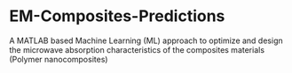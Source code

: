 # EM-Composites-Predictions
A MATLAB based Machine Learning (ML) approach to optimize and design the microwave absorption characteristics of the composites materials (Polymer nanocomposites) 
